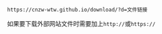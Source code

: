 ```bash
https://cnzw-wtw.github.io/download/?d=文件链接
```
如果要下载外部网站文件时需要加上```http://```或```https://```
